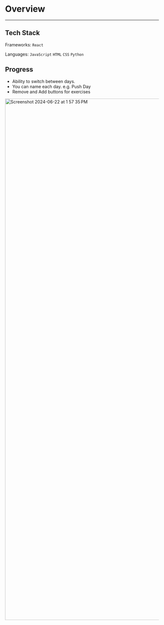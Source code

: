 # Overview
---

## Tech Stack
Frameworks: `React`

Languages: `JavaScript` `HTML` `CSS` `Python`

## Progress
- Ability to switch between days.
- You can name each day. e.g. Push Day
- Remove and Add buttons for exercises
<img width="1710" alt="Screenshot 2024-06-22 at 1 57 35 PM" src="https://github.com/Ph1so/fitness-trainer/assets/56458094/2dffaaf7-2a47-4c24-b55c-36ddc57604c3">

